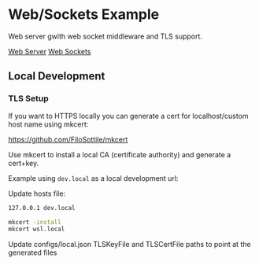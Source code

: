 # Web/Sockets Example

Web server gwith web socket middleware and TLS support.

[Web Server](https://github.com/gin-gonic)
[Web Sockets](github.com/gorilla/websocket)

## Local Development

### TLS Setup

If you want to HTTPS locally you can generate a cert for localhost/custom host name using mkcert:

https://github.com/FiloSottile/mkcert

Use mkcert to install a local CA (certificate authority) and generate a cert+key.

Example using `dev.local` as a local development url:

Update hosts file:

```txt
127.0.0.1 dev.local
```

```bash
mkcert -install
mkcert wsl.local
```

Update configs/local.json TLSKeyFile and TLSCertFile paths to point at the generated files